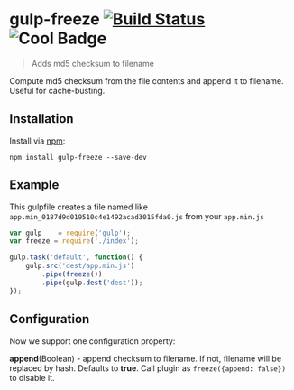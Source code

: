 # gulp-freeze [![Build Status](https://travis-ci.org/just-boris/gulp-freeze.png?branch=master)](https://travis-ci.org/just-boris/gulp-freeze) ![Cool Badge](http://img.shields.io/badge/cool-badge-brightgreen.svg)

> Adds md5 checksum to filename

Compute md5 checksum from the file contents and append it to filename. Useful for cache-busting.

## Installation

Install via [npm](https://npmjs.org/package/gulp-freeze):

```
npm install gulp-freeze --save-dev
```

## Example

This gulpfile creates a file named like `app.min_0187d9d019510c4e1492acad3015fda0.js` from your `app.min.js`

```js
var gulp    = require('gulp');
var freeze = require('./index');

gulp.task('default', function() {
    gulp.src('dest/app.min.js')
        .pipe(freeze())
        .pipe(gulp.dest('dest'));
});
```


## Configuration

Now we support one configuration property:

**append**(Boolean) - append checksum to filename. If not, filename will be replaced by hash. Defaults to **true**. Call plugin as `freeze({append: false})` to disable it.

